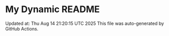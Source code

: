 # My Dynamic README
Updated at: Thu Aug 14 21:20:15 UTC 2025
This file was auto-generated by GitHub Actions.
